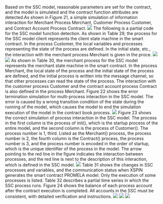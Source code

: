 Based on the SSC model, reasonable parameters are set for the contract, and the model is simulated and the contract function attributes are detected.As shown in Figure 21, a simple simulation of information interaction for Merchant Process Merchant, Customer Process Customer, and Contract Account Process Contract.
![](https://i.imgur.com/Vb26DKc.jpg)
The following is a partial code for the SSC model function detection. As shown in Table 29, the process for the SSC model client represents the client state machine in the smart contract. In the process Customer, the local variables and processes representing the state of the process are defined. In the initial state, etc., the interaction with the merchant process Merchant is given in the proce.
![](https://i.imgur.com/yMoEuiU.jpg)
![](https://i.imgur.com/dXYlAHN.jpg)
As shown in Table 30, the merchant process for the SSC model represents the merchant state machine in the smart contract. In the process Merchant, the local state of the process and the initial state of the process are defined, and the initial process is written into the message channel, so that other processes can read the state of the process. The interaction with the customer process Customer and the contract account process Contract is also defined in the process Merchant.
Figure 22 shows the error termination simulation for multi-process interaction in the SSC model. The error is caused by a wrong transition condition of the state during the running of the model, which causes the model to end the simulation execution of the model in the contract book process.
![](https://i.imgur.com/IV6HqUm.jpg)
Figure 23 shows the correct simulation of process interaction in the SSC model. The process in the first column is the process of init(), which is the startup process of the entire model, and the second column is the process of Customer(). The process number is 1, third. Listed as the Merchant() process, the process number is 2, the fourth column is the Contract() process, the process number is 3, and the process number is encoded in the order of startup, which is the unique identifier of the process in the model. The arrow pointing to the red line in the figure indicates the interaction between processes, and the red line is next to the description of this interaction, which is defined in the SSC model.
![](https://i.imgur.com/AZJhcaO.jpg)
Table 31 shows the changes in SSC processes and variables, and the communication status when XSPIN generates the smart contract PROMELA model. Only the execution of some processes is listed. Table 32 describes a partial time series in which the SSC process runs. Figure 24 shows the balance of each process account after the contract execution is completed. All accounts in the SSC must be consistent, with detailed verification and instructions.
![](https://i.imgur.com/CasaaR5.jpg)
![](https://i.imgur.com/K2iaKDd.jpg)
![](https://i.imgur.com/5rhfW86.jpg)
